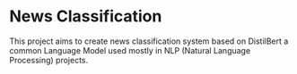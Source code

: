 # News Classification

This project aims to create news classification system based on DistilBert a common Language Model used  mostly in NLP (Natural Language Processing) projects.
